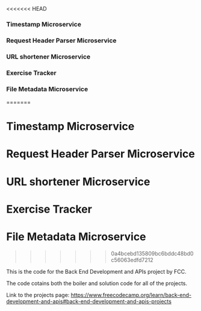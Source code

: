 <<<<<<< HEAD
### Timestamp Microservice

### Request Header Parser Microservice

### URL shortener Microservice

### Exercise Tracker

### File Metadata Microservice
=======
# Timestamp Microservice

# Request Header Parser Microservice

# URL shortener Microservice

# Exercise Tracker

# File Metadata Microservice
>>>>>>> 0a4bcebd135809bc6bddc48bd0c56063edfd7212

This is the code for the Back End Development and APIs project by FCC.

The code cotains both the boiler and solution code for all of the projects.

Link to the projects page: https://www.freecodecamp.org/learn/back-end-development-and-apis#back-end-development-and-apis-projects


